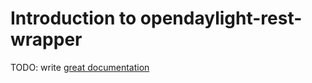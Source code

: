 # Introduction to opendaylight-rest-wrapper

TODO: write [great documentation](http://jacobian.org/writing/great-documentation/what-to-write/)
